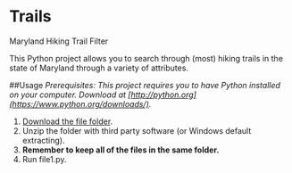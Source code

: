 Trails
============
Maryland Hiking Trail Filter

This Python project allows you to search through (most) hiking trails in the state of Maryland through a variety of attributes.

##Usage
_Prerequisites: This project requires you to have Python installed on your computer. Download at [http://python.org](https://www.python.org/downloads/)._

1. [Download the file folder](https://github.com/mattgu16/MYPTrails/releases/tag/0.0.0-alpha).
2. Unzip the folder with third party software (or Windows default extracting).
3. **Remember to keep all of the files in the same folder.**
4. Run file1.py.

